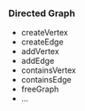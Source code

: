 ### Directed Graph

- createVertex
- createEdge
- addVertex
- addEdge
- containsVertex
- containsEdge
- freeGraph
- ...
